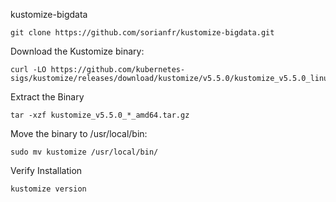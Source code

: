 kustomize-bigdata
```
git clone https://github.com/sorianfr/kustomize-bigdata.git
```
Download the Kustomize binary:
```
curl -LO https://github.com/kubernetes-sigs/kustomize/releases/download/kustomize/v5.5.0/kustomize_v5.5.0_linux_amd64.tar.gz
```
Extract the Binary
```
tar -xzf kustomize_v5.5.0_*_amd64.tar.gz
```
Move the binary to /usr/local/bin:
```
sudo mv kustomize /usr/local/bin/
```
Verify Installation
```
kustomize version
```